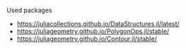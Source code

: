 Used packages

- https://juliacollections.github.io/DataStructures.jl/latest/
- https://juliageometry.github.io/PolygonOps.jl/stable/
- https://juliageometry.github.io/Contour.jl/stable/